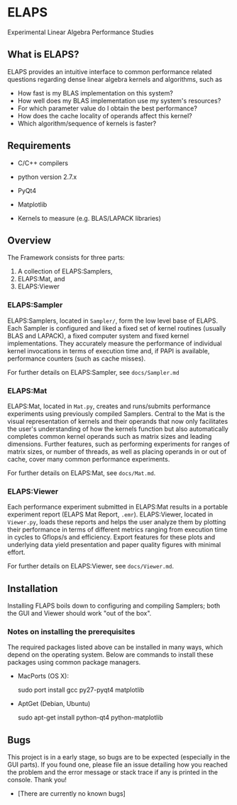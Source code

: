 ELAPS
=====

Experimental Linear Algebra Performance Studies

What is ELAPS?
--------------

ELAPS provides an intuitive interface to common performance related questions
regarding dense linear algebra kernels and algorithms, such as
* How fast is my BLAS implementation on this system?
* How well does my BLAS implementation use my system's resources?
* For which parameter value do I obtain the best performance?
* How does the cache locality of operands affect this kernel?
* Which algorithm/sequence of kernels is faster?

Requirements
------------

* C/C++ compilers
* python version 2.7.x
* PyQt4
* Matplotlib

* Kernels to measure (e.g. BLAS/LAPACK libraries)


Overview
--------

The Framework consists for three parts:

1. A collection of ELAPS:Samplers, 
2. ELAPS:Mat, and
3. ELAPS:Viewer

### ELAPS:Sampler
ELAPS:Samplers, located in `Sampler/`, form the low level base of ELAPS.  Each
Sampler is configured and liked a fixed set of kernel routines (usually BLAS
and LAPACK), a fixed computer system  and fixed kernel implementations.  They
accurately measure the performance of individual kernel invocations in terms of
execution time and, if PAPI is available, performance counters (such as cache
misses).

For further details on ELAPS:Sampler, see `docs/Sampler.md`

### ELAPS:Mat
ELAPS:Mat, located in `Mat.py`, creates and runs/submits performance
experiments using previously compiled Samplers.  Central to the Mat is the
visual representation of kernels and their operands that now only facilitates
the user's understanding of how the kernels function but also automatically
completes common kernel operands such as matrix sizes and leading dimensions.
Further features, such as performing experiments for ranges of matrix sizes, or
number of threads, as well as placing operands in or out of cache, cover many
common performance experiments.

For further details on ELAPS:Mat, see `docs/Mat.md`.

### ELAPS:Viewer
Each performance experiment submitted in ELAPS:Mat results in a portable
experiment report (ELAPS Mat Report, `.emr`).  ELAPS:Viewer, located in
`Viewer.py`, loads these reports and helps the user analyze them by plotting
their performance in terms of different metrics ranging from execution time in
cycles to Gflops/s and efficiency.  Export features for these plots and
underlying data yield presentation and paper quality figures with minimal
effort.

For further details on ELAPS:Viewer, see `docs/Viewer.md`.


Installation
------------

Installing FLAPS boils down to configuring and compiling Samplers; both the
GUI and Viewer should work "out of the box".

### Notes on installing the prerequisites
The required packages listed above can be installed in many ways, which depend
on the operating system.  Below are commands to install these packages using
common package managers.

* MacPorts (OS X):

    sudo port install gcc py27-pyqt4 matplotlib

* AptGet (Debian, Ubuntu)

    sudo apt-get install python-qt4 python-matplotlib


Bugs
----

This project is in a early stage, so bugs are to be expected (especially in the
GUI parts).  If you found one, please file an issue detailing how you reached
the problem and the error message or stack trace if any is printed in the
console.  Thank you!

* [There are currently no known bugs]
